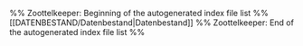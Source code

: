 %% Zoottelkeeper: Beginning of the autogenerated index file list %%
[[DATENBESTAND/Datenbestand|Datenbestand]]
%% Zoottelkeeper: End of the autogenerated index file list %%
